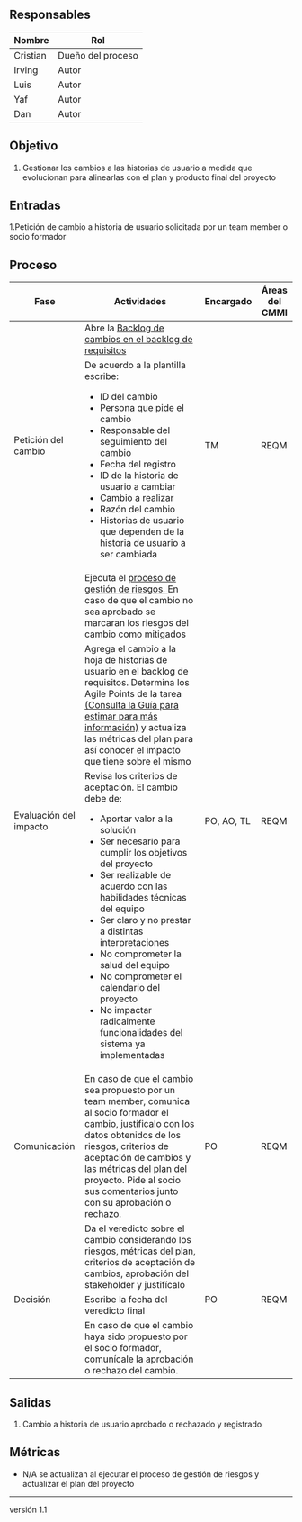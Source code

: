 ## Responsables

Nombre     | Rol
-----------|------------------
Cristian   | Dueño del proceso
Irving     | Autor
Luis       | Autor
Yaf     | Autor
Dan       | Autor

## Objetivo
1. Gestionar los cambios a las historias de usuario a medida que evolucionan para alinearlas con el plan y producto final del proyecto

## Entradas
1.Petición de cambio a historia de usuario solicitada por un team member o socio formador 

## Proceso
<table>
  <thead>
    <tr>
      <th>Fase</th>
      <th>Actividades</th>
      <th>Encargado</th>
      <th>Áreas del CMMI</th>
    </tr>
  </thead>
  <tbody>
    <tr>
      <td rowspan="2">Petición del cambio</td>
      <td> Abre la <a href="https://docs.google.com/spreadsheets/d/1o6jLgBaUGFCco-8gIZqd8Ng3zqUKfJYZudfaI9Bqu-0/edit#gid=1185110039"> Backlog de cambios en el backlog de requisitos </a></td>
      <td rowspan="2">TM</td>
      <td rowspan="2">REQM</td>
    </tr>
    <tr>
      <td>De acuerdo a la plantilla escribe:
        <ul>
          <li>ID del cambio</li>
          <li>Persona que pide el cambio</li>
          <li>Responsable del seguimiento del cambio</li>
          <li>Fecha del registro</li>
          <li>ID de la historia de usuario a cambiar</li>
          <li>Cambio a realizar</li>
          <li>Razón del cambio</li>
          <li>Historias de usuario que dependen de la historia de usuario a ser cambiada</li>
        </ul>
      </td>
    </tr>
    <tr>
      <td rowspan="3">Evaluación del impacto</td>
      <td>Ejecuta el  <a href="https://github.com/novaDepto/Nova/wiki/Proceso-de-gesti%C3%B3n-de-riesgos"> proceso de gestión de riesgos. </a> En caso de que el cambio no sea aprobado se marcaran los riesgos del cambio como mitigados</td>
      <td rowspan="3">PO, AO, TL</td>
      <td rowspan="3">REQM</td>
    </tr>
    <tr>
      <td>Agrega el cambio a la hoja de historias de usuario en el backlog de requisitos. Determina los Agile Points de la tarea <a href="https://github.com/novaDepto/Nova/wiki/Gu%C3%ADa-para-Estimar">(Consulta la Guía para estimar para más información)</a> y actualiza las métricas del plan para así conocer el impacto que tiene sobre el mismo</td>
    </tr>
    <tr>
      <td>Revisa los criterios de aceptación. El cambio debe de:
        <ul>
          <li>Aportar valor a la solución</li>
          <li>Ser necesario para cumplir los objetivos del proyecto</li>
          <li>Ser realizable de acuerdo con las habilidades técnicas del equipo</li>
          <li>Ser claro y no prestar a distintas interpretaciones</li>
          <li>No comprometer la salud del equipo</li>
          <li>No comprometer el calendario del proyecto</li>
          <li>No impactar radicalmente funcionalidades del sistema ya implementadas</li>
        </ul>
      </td>
    </tr>
    <tr>
      <td rowspan="1">Comunicación</td>
      <td>En caso de que el cambio sea propuesto por un team member, comunica al socio formador el cambio, justíficalo con los datos obtenidos de los riesgos, criterios de aceptación de cambios y las métricas del plan del proyecto. Pide al socio sus comentarios junto con su aprobación o rechazo. </td>
      <td rowspan="1">PO</td>
      <td rowspan="1">REQM</td>
    </tr> 
    <tr>
      <td rowspan="3">Decisión</td>
      <td>Da el veredicto sobre el cambio considerando los riesgos, métricas del plan, criterios de aceptación de cambios, aprobación del stakeholder y justifícalo </td>
      <td rowspan="3">PO</td>
      <td rowspan="3">REQM</td>
    </tr> 
    <tr>
      <td>Escribe la fecha del veredicto final</td>
    </tr>
    <tr>
      <td>En caso de que el cambio haya sido propuesto por el socio formador, comunícale la aprobación o rechazo del cambio. </td>
    </tr> 
  </tbody>
</table>

## Salidas
1. Cambio a historia de usuario aprobado o rechazado y registrado

## Métricas
- N/A se actualizan al ejecutar el proceso de gestión de riesgos y actualizar el plan del proyecto

***
versión 1.1